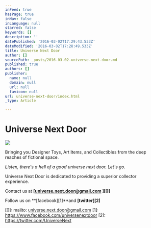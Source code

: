 ```yaml
---
inFeed: true
hasPage: true
inNav: false
inLanguage: null
starred: false
keywords: []
description: ''
datePublished: '2016-03-02T17:29:43.533Z'
dateModified: '2016-03-02T17:28:49.533Z'
title: Universe Next Door
author: []
sourcePath: _posts/2016-03-02-universe-next-door.md
published: true
authors: []
publisher:
  name: null
  domain: null
  url: null
  favicon: null
url: universe-next-door/index.html
_type: Article

---
```

# Universe Next Door
![](https://the-grid-user-content.s3-us-west-2.amazonaws.com/bd3ab451-8866-4e88-9f3d-81e54f7546ca.jpg)

Bringing you Designer Toys, Art Items, and Collectibles from the deep reaches of fictional space. 

_Listen, there's a hell of a good universe next door. Let's go._

Universe Next Door is dedicated to providing a superior collector experience.

Contact us at **[universe.next.door@gmail.com ][0]**

Follow us on **[facebook][1]**and **[twitter][2]**

[0]: mailto: universe.next.door@gmail.com
[1]: https://www.facebook.com/universenextdoor
[2]: https://twitter.com/UniverseNext